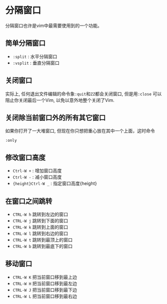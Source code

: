 分隔窗口
===================
分隔窗口也许是vim中最需要使用到的一个功能。

简单分隔窗口
---------------
* `:split` : 水平分隔窗口
* `:vsplit` : 垂直分隔窗口

关闭窗口
------------
实际上, 任何退出文件编辑的命令象`:quit`和`ZZ`都会关闭窗口, 但是用`:close` 可以阻止你关闭最后一个Vim, 以免以意外地整个关闭了Vim.

关闭除当前窗口外的所有其它窗口
------------------
如果你打开了一大堆窗口, 但现在你只想把重心放在其中一个上面，这时命令
```viml
:only
```

修改窗口高度
--------------------
* `Ctrl-W +` : 增加窗口高度
* `Ctrl-W -` : 减小窗口高度
* `{height}Ctrl-W _` : 指定窗口高度{height}

在窗口之间跳转
--------------------
* `CTRL-W h`   跳转到左边的窗口 
* `CTRL-W j`   跳转到下面的窗口 
* `CTRL-W k`   跳转到上面的窗口 
* `CTRL-W l`   跳转到右边的窗口 
* `CTRL-W t`   跳转到最顶上的窗口 
* `CTRL-W b`   跳转到最底下的窗口 

移动窗口
---------------------
* `CTRL-W K`   把当前窗口移到最上边
* `CTRL-W H`   把当前窗口移到最左边
* `CTRL-W J`   把当前窗口移到最下边
* `CTRL-W L`   把当前窗口移到最右边


